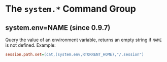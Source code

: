 # The `system.*` Command Group


## system.env=NAME (since 0.9.7)

Query the value of an environment variable, returns an empty string if `NAME` is not defined. Example:

```ini
session.path.set=(cat,(system.env,RTORRENT_HOME),"/.session")
```